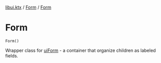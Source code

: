 [libui.ktx](../README.md) / [Form](README.md) / [Form](-form.md)

# Form

`Form()`

Wrapper class for [uiForm](../../libui/ui-form.md) - a container that organize children as labeled fields.
